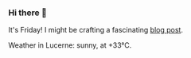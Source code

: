 ### Hi there :wave:

It's Friday! I might be crafting a fascinating [blog post](https://www.benjaminwuethrich.dev).

Weather in Lucerne: sunny, at +33°C.
